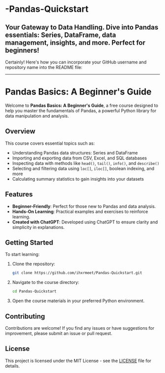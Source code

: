# -Pandas-Quickstart
Your Gateway to Data Handling. Dive into Pandas essentials: Series, DataFrame, data management, insights, and more. Perfect for beginners!
---

Certainly! Here's how you can incorporate your GitHub username and repository name into the README file:

---

# Pandas Basics: A Beginner's Guide

Welcome to **Pandas Basics: A Beginner's Guide**, a free course designed to help you master the fundamentals of Pandas, a powerful Python library for data manipulation and analysis.

## Overview

This course covers essential topics such as:
- Understanding Pandas data structures: Series and DataFrame
- Importing and exporting data from CSV, Excel, and SQL databases
- Inspecting data with methods like `head()`, `tail()`, `info()`, and `describe()`
- Selecting and filtering data using `loc[]`, `iloc[]`, boolean indexing, and more
- Calculating summary statistics to gain insights into your datasets

## Features

- **Beginner-Friendly**: Perfect for those new to Pandas and data analysis.
- **Hands-On Learning**: Practical examples and exercises to reinforce learning.
- **Created with ChatGPT**: Developed using ChatGPT to ensure clarity and simplicity in explanations.
 
## Getting Started

To start learning:
1. Clone the repository:
   ```bash
   git clone https://github.com/ihxrmeet/Pandas-Quickstart.git
   ```
2. Navigate to the course directory:
   ```bash
   cd Pandas-Quickstart
   ```
3. Open the course materials in your preferred Python environment.

## Contributing

Contributions are welcome! If you find any issues or have suggestions for improvement, please submit an issue or pull request.

## License

This project is licensed under the MIT License - see the [LICENSE](LICENSE) file for details.
